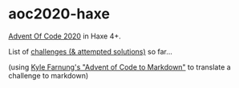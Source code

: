 # aoc2020-haxe
[Advent Of Code 2020](https://adventofcode.com/2020) in Haxe 4+.


List of [challenges (& attempted solutions)](challenges/README.md) so far...

(using [Kyle Farnung's "Advent of Code to Markdown"](https://chrome.google.com/webstore/detail/advent-of-code-to-markdow/bhhioamnpnhgcakbdnkgmnjjbjolfjmj) to translate a challenge to markdown)